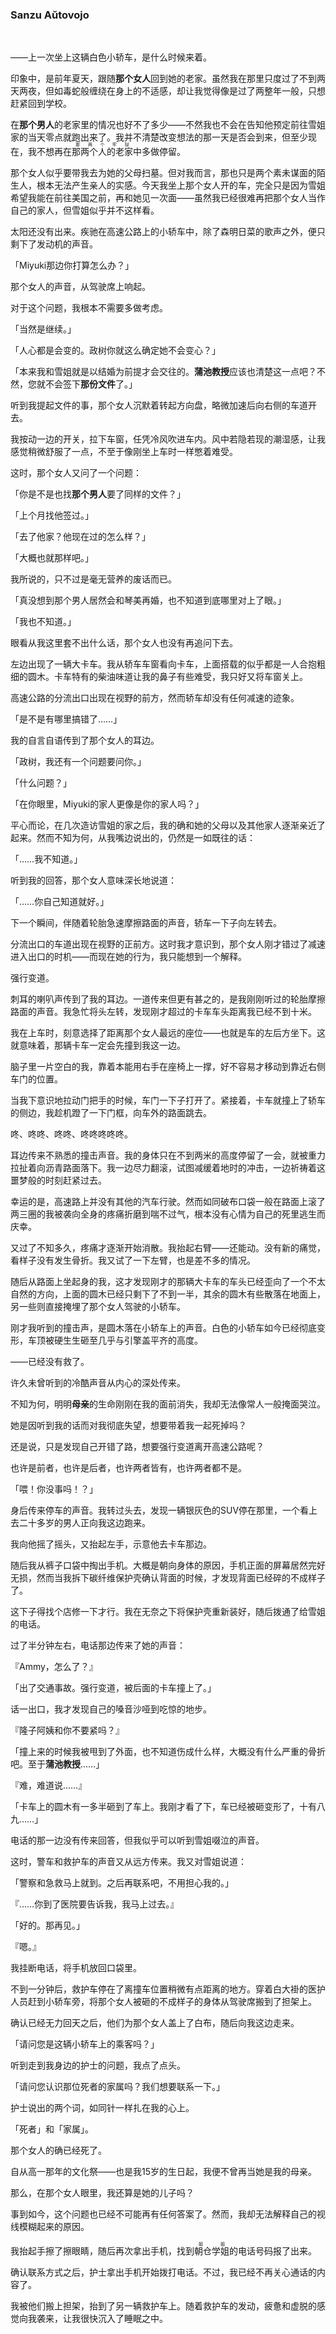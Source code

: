 ### Sanzu Aŭtovojo

&emsp;

——上一次坐上这辆白色小轿车，是什么时候来着。

印象中，是前年夏天，跟随**那个女人**回到她的老家。虽然我在那里只度过了不到两天两夜，但如毒蛇般缠绕在身上的不适感，却让我觉得像是过了两整年一般，只想赶紧回到学校。

在**那个男人**的老家里的情况也好不了多少——不然我也不会在告知他预定前往雪姐家的当天零点就跑出来了。我并不清楚改变想法的那一天是否会到来，但至少现在，我不想再在<ruby><rb>那两个人的老家</rb><rt>那两个牢狱</rt></ruby>中多做停留。

那个女人似乎要带我去为她的父母扫墓。但对我而言，那也只是两个素未谋面的陌生人，根本无法产生亲人的实感。今天我坐上那个女人开的车，完全只是因为雪姐希望我能在前往美国之前，再和她见一次面——虽然我已经很难再把那个女人当作自己的家人，但雪姐似乎并不这样看。

太阳还没有出来。疾驰在高速公路上的小轿车中，除了森明日菜的歌声之外，便只剩下了发动机的声音。

「Miyuki那边你打算怎么办？」

那个女人的声音，从驾驶席上响起。

对于这个问题，我根本不需要多做考虑。

「当然是继续。」

「人心都是会变的。政树你就这么确定她不会变心？」

「本来我和雪姐就是以结婚为前提才会交往的。**蒲池教授**应该也清楚这一点吧？不然，您就不会签下**那份文件**了。」

听到我提起文件的事，那个女人沉默着转起方向盘，略微加速后向右侧的车道开去。

我按动一边的开关，拉下车窗，任凭冷风吹进车内。风中若隐若现的潮湿感，让我感觉稍微舒服了一点，不至于像刚坐上车时一样憋着难受。

这时，那个女人又问了一个问题：

「你是不是也找**那个男人**要了同样的文件？」

「上个月找他签过。」

「去了他家？他现在过的怎么样？」

「大概也就那样吧。」

我所说的，只不过是毫无营养的废话而已。

「真没想到那个男人居然会和琴美再婚，也不知道到底哪里对上了眼。」

「我也不知道。」

眼看从我这里套不出什么话，那个女人也没有再追问下去。

左边出现了一辆大卡车。我从轿车车窗看向卡车，上面搭载的似乎都是一人合抱粗细的圆木。卡车特有的柴油味道让我的鼻子有些难受，我只好又将车窗关上。

高速公路的分流出口出现在视野的前方，然而轿车却没有任何减速的迹象。

「是不是有哪里搞错了……」

我的自言自语传到了那个女人的耳边。

「政树，我还有一个问题要问你。」

「什么问题？」

「在你眼里，Miyuki的家人更像是你的家人吗？」

平心而论，在几次造访雪姐的家之后，我的确和她的父母以及其他家人逐渐亲近了起来。然而不知为何，从我嘴边说出的，仍然是一如既往的话：

「……我不知道。」

听到我的回答，那个女人意味深长地说道：

「……你自己知道就好。」

下一个瞬间，伴随着轮胎急速摩擦路面的声音，轿车一下子向左转去。

分流出口的车道出现在视野的正前方。这时我才意识到，那个女人刚才错过了减速进入出口的时机——而现在她的行为，我只能想到一个解释。

强行变道。

刺耳的喇叭声传到了我的耳边。一道传来但更有甚之的，是我刚刚听过的轮胎摩擦路面的声音。我急忙将头左转，发现刚才超过的卡车车头距离我已经不到十米。

我在上车时，刻意选择了距离那个女人最远的座位——也就是车的左后方坐下。这就意味着，那辆卡车一定会先撞到我这一边。

脑子里一片空白的我，靠着本能用右手在座椅上一撑，好不容易才移动到靠近右侧车门的位置。

当我下意识地拉动门把手的时候，车门一下子打开了。紧接着，卡车就撞上了轿车的侧边，我趁机蹬了一下门框，向车外的路面跳去。

咚、咚咚、咚咚、咚咚咚咚咚。

耳边传来不熟悉的撞击声音。我的身体只在不到两米的高度停留了一会，就被重力拉扯着向沥青路面落下。我一边尽力翻滚，试图减缓着地时的冲击，一边祈祷着这噩梦般的时刻赶紧过去。

幸运的是，高速路上并没有其他的汽车行驶。然而如同破布口袋一般在路面上滚了两三圈的我被袭向全身的疼痛折磨到喘不过气，根本没有心情为自己的死里逃生而庆幸。

又过了不知多久，疼痛才逐渐开始消散。我抬起右臂——还能动。没有新的痛觉，看样子没有发生骨折。我又试了一下左臂，也是差不多的情况。

随后从路面上坐起身的我，这才发现刚才的那辆大卡车的车头已经歪向了一个不太自然的方向，上面的圆木已经只剩下了不到一半，其余的圆木有些散落在地面上，另一些则直接掩埋了那个女人驾驶的小轿车。

刚才我听到的撞击声，是圆木落在小轿车上的声音。白色的小轿车如今已经彻底变形，车顶被硬生生砸至几乎与引擎盖平齐的高度。

——已经没有救了。

许久未曾听到的冷酷声音从内心的深处传来。

不知为何，明明**母亲**的生命刚刚在我的面前消失，我却无法像常人一般掩面哭泣。

她是因听到我的话而对我彻底失望，想要带着我一起死掉吗？

还是说，只是发现自己开错了路，想要强行变道离开高速公路呢？

也许是前者，也许是后者，也许两者皆有，也许两者都不是。

「喂！你没事吗！？」

身后传来停车的声音。我转过头去，发现一辆银灰色的SUV停在那里，一个看上去二十多岁的男人正向我这边跑来。

我向他摇了摇头，又抬起左手，示意他去卡车那边。

随后我从裤子口袋中掏出手机。大概是朝向身体的原因，手机正面的屏幕居然完好无损，然而当我拆下碳纤维保护壳确认背面的时候，才发现背面已经碎的不成样子了。

这下子得找个店修一下才行。我在无奈之下将保护壳重新装好，随后拨通了给雪姐的电话。

过了半分钟左右，电话那边传来了她的声音：

『Ammy，怎么了？』

「出了交通事故。强行变道，被后面的卡车撞上了。」

话一出口，我才发现自己的嗓音沙哑到吃惊的地步。

『隆子阿姨和你不要紧吗？』

「撞上来的时候我被甩到了外面，也不知道伤成什么样，大概没有什么严重的骨折吧。至于**蒲池教授**……」

『难，难道说……』

「卡车上的圆木有一多半砸到了车上。我刚才看了下，车已经被砸变形了，十有八九……」

电话的那一边没有传来回答，但我似乎可以听到雪姐啜泣的声音。

这时，警车和救护车的声音又从远方传来。我又对雪姐说道：

「警察和急救马上就到。之后再联系吧，不用担心我的。」

『……你到了医院要告诉我，我马上过去。』

「好的。那再见。」

『嗯。』

我挂断电话，将手机放回口袋里。

不到一分钟后，救护车停在了离撞车位置稍微有点距离的地方。穿着白大褂的医护人员赶到小轿车旁，将那个女人被砸的不成样子的身体从驾驶席搬到了担架上。

确认已经无力回天之后，他们为那个女人盖上了白布，随后向我这边走来。

「请问您是这辆小轿车上的乘客吗？」

听到走到我身边的护士的问题，我点了点头。

「请问您认识那位死者的家属吗？我们想要联系一下。」

护士说出的两个词，如同针一样扎在我的心上。

「死者」和「家属」。

那个女人的确已经死了。

自从高一那年的文化祭——也是我15岁的生日起，我便不曾再当她是我的母亲。

那么，在那个女人眼里，我还算是她的儿子吗？

事到如今，这个问题也已经不可能再有任何答案了。然而，我却无法解释自己的视线模糊起来的原因。

我抬起手擦了擦眼睛，随后再次拿出手机，找到<ruby><rb>朝仓学姐</rb><rt>姐姐</rt>的电话号码报了出来。

确认联系方式之后，护士拿出手机开始拨打电话。不过，我已经不再关心通话的内容了。

我被他们搬上担架，抬到了另一辆救护车上。随着救护车的发动，疲惫和虚脱的感觉向我袭来，让我很快沉入了睡眠之中。
